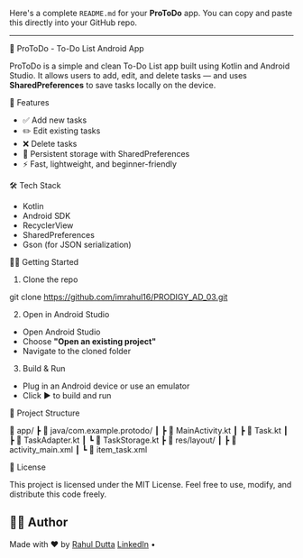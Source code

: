 Here's a complete `README.md` for your **ProToDo** app. You can copy and paste this directly into your GitHub repo.

---


📝 ProToDo - To-Do List Android App

ProToDo is a simple and clean To-Do List app built using Kotlin and Android Studio. It allows users to add, edit, and delete tasks — and uses **SharedPreferences** to save tasks locally on the device.

📱 Features

- ✅ Add new tasks
- ✏️ Edit existing tasks
- ❌ Delete tasks
- 💾 Persistent storage with SharedPreferences
- ⚡ Fast, lightweight, and beginner-friendly

🛠 Tech Stack

- Kotlin
- Android SDK
- RecyclerView
- SharedPreferences
- Gson (for JSON serialization)

🧑‍💻 Getting Started

1. Clone the repo

git clone https://github.com/imrahul16/PRODIGY_AD_03.git

2. Open in Android Studio

* Open Android Studio
* Choose **"Open an existing project"**
* Navigate to the cloned folder

3. Build & Run

* Plug in an Android device or use an emulator
* Click ▶️ to build and run

 📂 Project Structure

📁 app/
 ┣ 📁 java/com.example.protodo/
 ┃ ┣ 📄 MainActivity.kt
 ┃ ┣ 📄 Task.kt
 ┃ ┣ 📄 TaskAdapter.kt
 ┃ ┗ 📄 TaskStorage.kt
 ┣ 📁 res/layout/
 ┃ ┣ 📄 activity_main.xml
 ┃ ┗ 📄 item_task.xml

 📄 License

This project is licensed under the MIT License.
Feel free to use, modify, and distribute this code freely.

## 🙋‍♂️ Author

Made with ❤️ by [Rahul Dutta](https://github.com/imrahul16)
[LinkedIn](https://www.linkedin.com/in/imrahul16) • 
